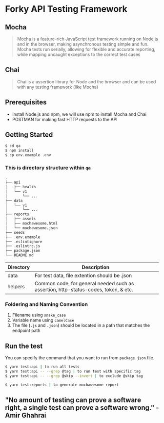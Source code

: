 # Forky API Testing Framework

## Mocha

> Mocha is a feature-rich JavaScript test framework running on Node.js and in the browser, making asynchronous testing simple and fun. Mocha tests run serially, allowing for flexible and accurate reporting, while mapping uncaught exceptions to the correct test cases

## Chai

> Chai is a assertion library for Node and the browser and can be used with any testing framework (like Mocha)

## Prerequisites

* Install Node.js and npm, we will use npm to install Mocha and Chai
* POSTMAN for making fast HTTP requests to the API

## Getting Started

```sh
$ cd qa
$ npm install
$ cp env.example .env
```

### This is directory structure within `qa`

```bash
.
├── api
│   ├── health
│   └── v1
│       └── ...
├── data
│   └── v1
│       └── ...
├── reports
│   ├── assets
│   ├── mochawesome.html
│   └── mochawesome.json
├── seeds
├── .env.example
├── .eslintignore
├── .eslintrc.js
├── package.json
└── README.md
```

| Directory | Description |
| ------ | ------ |
| data | For test data, file extention should be .json |
| helpers | Common code, for general needed such as assertion, http-status-codes, token, & etc. |

### Foldering and Naming Convention

1. Filename using `snake_case`
2. Variable name using `camelCase`
3. The file (`.js` and `.json`) should be located in a path that matches the endpoint path

## Run the test
You can specify the command that you want to run from `package.json` file.

```sh
$ yarn test:api | to run all tests
$ yarn test:api -- --grep @tag | to run test with specific tag
$ yarn test:api -- --grep @skip --invert | to exclude @skip tag

$ yarn test:reports | to generate mochawesome report
```

## "No amount of testing can prove a software right, a single test can prove a software wrong." - Amir Ghahrai